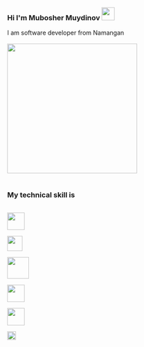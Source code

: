 ### Hi I'm Mubosher Muydinov <img src="https://camo.githubusercontent.com/e8e7b06ecf583bc040eb60e44eb5b8e0ecc5421320a92929ce21522dbc34c891/68747470733a2f2f6d656469612e67697068792e636f6d2f6d656469612f6876524a434c467a6361737252346961377a2f67697068792e676966" width="30" />

I am software developer from Namangan 
<br/>
<br/>
<img src="https://i0.wp.com/dxminds.com/wp-content/uploads/2021/07/How-Much-Does-it-Cost-to-hire-Mern-stack-developer.jpg" width="300"  style="margin:auto;" />
<br/>
<br/>
### My technical skill is <br/>

<code> <img src="https://ru.seaicons.com/wp-content/uploads/2015/07/Other-html-5-icon.png" width="40" /> </code>
<code> <img src="https://upload.wikimedia.org/wikipedia/commons/thumb/d/d5/CSS3_logo_and_wordmark.svg/1200px-CSS3_logo_and_wordmark.svg.png" width="35" /> </code>
<code> <img src="https://fedojo.com/wp-content/uploads/2019/03/logo-javascript-png-html-code-allows-to-embed-javascript-logo-in-your-website-587.png" width="50" /> </code>
<code> <img src="https://miro.medium.com/max/496/0*M4AO0-wTcV3audnp.png" width="40" /> </code>
<code> <img src="https://avatars.githubusercontent.com/u/6128107?s=280&v=4" width="40" /> </code>
<code> <img src="https://havola.uz/uploads/logos/r0nq6p5c.png" width="20" /> </code>
<br/>
